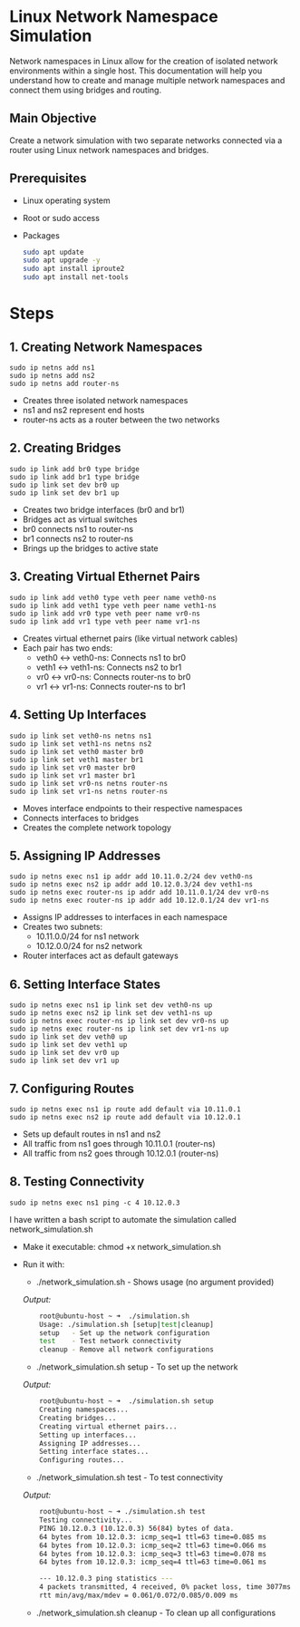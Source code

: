 # Linux Network Namespace Simulation

Network namespaces in Linux allow for the creation of isolated network environments within a single host. This documentation will help you understand how to create and manage multiple network namespaces and connect them using bridges and routing.

## Main Objective

Create a network simulation with two separate networks connected via a router using Linux network namespaces and bridges.

## Prerequisites

- Linux operating system
- Root or sudo access
- Packages

    ```bash
    sudo apt update
    sudo apt upgrade -y
    sudo apt install iproute2
    sudo apt install net-tools
    ```


# Steps

## 1. Creating Network Namespaces

```shell
sudo ip netns add ns1
sudo ip netns add ns2
sudo ip netns add router-ns
```
- Creates three isolated network namespaces
- ns1 and ns2 represent end hosts
- router-ns acts as a router between the two networks

## 2. Creating Bridges

```shell
sudo ip link add br0 type bridge
sudo ip link add br1 type bridge
sudo ip link set dev br0 up
sudo ip link set dev br1 up
```
- Creates two bridge interfaces (br0 and br1)
- Bridges act as virtual switches
- br0 connects ns1 to router-ns
- br1 connects ns2 to router-ns
- Brings up the bridges to active state

## 3. Creating Virtual Ethernet Pairs

```shell
sudo ip link add veth0 type veth peer name veth0-ns
sudo ip link add veth1 type veth peer name veth1-ns
sudo ip link add vr0 type veth peer name vr0-ns
sudo ip link add vr1 type veth peer name vr1-ns
```
- Creates virtual ethernet pairs (like virtual network cables)
- Each pair has two ends:
   - veth0 <-> veth0-ns: Connects ns1 to br0
   - veth1 <-> veth1-ns: Connects ns2 to br1
   - vr0 <-> vr0-ns: Connects router-ns to br0
   - vr1 <-> vr1-ns: Connects router-ns to br1

## 4. Setting Up Interfaces

```shell
sudo ip link set veth0-ns netns ns1
sudo ip link set veth1-ns netns ns2
sudo ip link set veth0 master br0
sudo ip link set veth1 master br1
sudo ip link set vr0 master br0
sudo ip link set vr1 master br1
sudo ip link set vr0-ns netns router-ns
sudo ip link set vr1-ns netns router-ns
```
- Moves interface endpoints to their respective namespaces
- Connects interfaces to bridges
- Creates the complete network topology

## 5. Assigning IP Addresses

```shell
sudo ip netns exec ns1 ip addr add 10.11.0.2/24 dev veth0-ns
sudo ip netns exec ns2 ip addr add 10.12.0.3/24 dev veth1-ns
sudo ip netns exec router-ns ip addr add 10.11.0.1/24 dev vr0-ns
sudo ip netns exec router-ns ip addr add 10.12.0.1/24 dev vr1-ns
```
- Assigns IP addresses to interfaces in each namespace
- Creates two subnets:
  - 10.11.0.0/24 for ns1 network
  - 10.12.0.0/24 for ns2 network
- Router interfaces act as default gateways

## 6. Setting Interface States

```shell
sudo ip netns exec ns1 ip link set dev veth0-ns up
sudo ip netns exec ns2 ip link set dev veth1-ns up
sudo ip netns exec router-ns ip link set dev vr0-ns up
sudo ip netns exec router-ns ip link set dev vr1-ns up
sudo ip link set dev veth0 up
sudo ip link set dev veth1 up
sudo ip link set dev vr0 up
sudo ip link set dev vr1 up
```

## 7. Configuring Routes

```shell
sudo ip netns exec ns1 ip route add default via 10.11.0.1
sudo ip netns exec ns2 ip route add default via 10.12.0.1
```
- Sets up default routes in ns1 and ns2
- All traffic from ns1 goes through 10.11.0.1 (router-ns)
- All traffic from ns2 goes through 10.12.0.1 (router-ns)

## 8. Testing Connectivity

```shell
sudo ip netns exec ns1 ping -c 4 10.12.0.3
```

I have written a bash script to automate the simulation called network_simulation.sh

- Make it executable: chmod +x network_simulation.sh
- Run it with:
    - ./network_simulation.sh      - Shows usage (no argument provided)

    *Output:*

    ```bash
        root@ubuntu-host ~ ➜  ./simulation.sh 
        Usage: ./simulation.sh [setup|test|cleanup]
        setup   - Set up the network configuration
        test    - Test network connectivity
        cleanup - Remove all network configurations
    ```
    - ./network_simulation.sh setup - To set up the network

    *Output:*

    ```bash
        root@ubuntu-host ~ ➜  ./simulation.sh setup
        Creating namespaces...
        Creating bridges...
        Creating virtual ethernet pairs...
        Setting up interfaces...
        Assigning IP addresses...
        Setting interface states...
        Configuring routes...
    ```

    - ./network_simulation.sh test - To test connectivity

     *Output:*

    ```bash
        root@ubuntu-host ~ ➜ ./simulation.sh test
        Testing connectivity...
        PING 10.12.0.3 (10.12.0.3) 56(84) bytes of data.
        64 bytes from 10.12.0.3: icmp_seq=1 ttl=63 time=0.085 ms
        64 bytes from 10.12.0.3: icmp_seq=2 ttl=63 time=0.066 ms
        64 bytes from 10.12.0.3: icmp_seq=3 ttl=63 time=0.078 ms
        64 bytes from 10.12.0.3: icmp_seq=4 ttl=63 time=0.061 ms

        --- 10.12.0.3 ping statistics ---
        4 packets transmitted, 4 received, 0% packet loss, time 3077ms
        rtt min/avg/max/mdev = 0.061/0.072/0.085/0.009 ms
    ```

    - ./network_simulation.sh cleanup - To clean up all configurations
